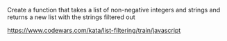 <!-- PROBLEM DOMAIN -->

Create a function that takes a list of non-negative integers and strings and returns a new list with the strings filtered out

<!-- LINK TO CHALLENGE -->

https://www.codewars.com/kata/list-filtering/train/javascript
